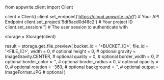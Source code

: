 from appwrite.client import Client

client = Client()
client.set_endpoint('https://cloud.appwrite.io/v1') # Your API Endpoint
client.set_project('5df5acd0d48c2') # Your project ID
client.set_session('') # The user session to authenticate with

storage = Storage(client)

result = storage.get_file_preview(
    bucket_id = '<BUCKET_ID>',
    file_id = '<FILE_ID>',
    width = 0, # optional
    height = 0, # optional
    gravity = ImageGravity.CENTER, # optional
    quality = 0, # optional
    border_width = 0, # optional
    border_color = '', # optional
    border_radius = 0, # optional
    opacity = 0, # optional
    rotation = -360, # optional
    background = '', # optional
    output = ImageFormat.JPG # optional
)
